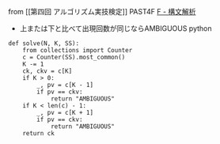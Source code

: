 
from [[第四回 アルゴリズム実技検定]]
PAST4F
[F - 構文解析](https://atcoder.jp/contests/past202010-open/tasks/past202010_f)
- 上または下と比べて出現回数が同じならAMBIGUOUS
python

```
def solve(N, K, SS):
    from collections import Counter
    c = Counter(SS).most_common()
    K -= 1
    ck, ckv = c[K]
    if K > 0:
        _, pv = c[K - 1]
        if pv == ckv:
            return "AMBIGUOUS"
    if K < len(c) - 1:
        _, pv = c[K + 1]
        if pv == ckv:
            return "AMBIGUOUS"
    return ck
```

